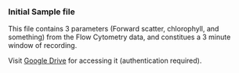 ### Initial Sample file 

This file contains 3 parameters (Forward scatter, chlorophyll, and something) from the Flow Cytometry data, and constitues a 3 minute window of recording.

Visit [Google Drive](https://drive.google.com/a/uw.edu/folderview?id=0B3UOVUHmYJIxZTZiMHRyZzdsT0E&usp=sharing) for accessing it (authentication required).
